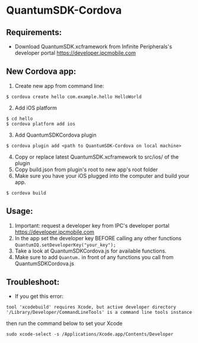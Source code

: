 # QuantumSDK-Cordova

## Requirements:
* Download QuantumSDK.xcframework from Infinite Peripherals's developer portal https://developer.ipcmobile.com

## New Cordova app:
1. Create new app from command line: <br>
```
$ cordova create hello com.example.hello HelloWorld
```

2. Add iOS platform <br>
```
$ cd hello
$ cordova platform add ios
```

3. Add QuantumSDKCordova plugin <br>
```
$ cordova plugin add <path to QuantumSDK-Cordova on local machine>
```

4. Copy or replace latest QuantumSDK.xcframework to src/ios/ of the plugin
5. Copy build.json from plugin's root to new app's root folder
6. Make sure you have your iOS plugged into the computer and build your app.
```
$ cordova build
```

## Usage:
1. Important: request a developer key from IPC's developer portal https://developer.ipcmobile.com
2. In the app set the developer key BEFORE calling any other functions `QuantumIQ.setDeveloperKey("your_key");`
3. Take a look at QuantumSDKCordova.js for available functions.
4. Make sure to add `Quantum.` in front of any functions you call from QuantumSDKCordova.js 

## Troubleshoot:
* If you get this error:
```
tool 'xcodebuild' requires Xcode, but active developer directory '/Library/Developer/CommandLineTools' is a command line tools instance
```
then run the command below to set your Xcode

```
sudo xcode-select -s /Applications/Xcode.app/Contents/Developer
```
